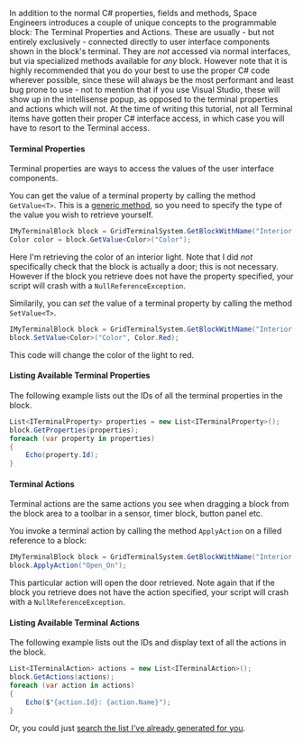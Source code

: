 In addition to the normal C# properties, fields and methods, Space Engineers introduces a couple of unique concepts to the programmable block: The Terminal Properties and Actions. These are usually - but not entirely exclusively - connected directly to user interface components shown in the block's terminal. They are _not_ accessed via normal interfaces, but via specialized methods available for _any_ block. However note that it is highly recommended that you do your best to use the proper C# code wherever possible, since these will always be the most performant and least bug prone to use - not to mention that if you use Visual Studio, these will show up in the intellisense popup, as opposed to the terminal properties and actions which will not. At the time of writing this tutorial, not all Terminal items have gotten their proper C# interface access, in which case you will have to resort to the Terminal access.

#### Terminal Properties
Terminal properties are ways to access the values of the user interface components.

You can get the value of a terminal property by calling the method `GetValue<T>`. This is a [generic method](https://docs.microsoft.com/en-us/dotnet/csharp/programming-guide/generics/generic-methods), so you need to specify the type of the value you wish to retrieve yourself.
```csharp
IMyTerminalBlock block = GridTerminalSystem.GetBlockWithName("Interior Light");
Color color = block.GetValue<Color>("Color");
```
Here I'm retrieving the color of an interior light. Note that I did _not_ specifically check that the block is actually a door; this is not necessary. However if the block you retrieve does not have the property specified, your script will crash with a `NullReferenceException`.

Similarily, you can _set_ the value of a terminal property by calling the method `SetValue<T>`.
```csharp
IMyTerminalBlock block = GridTerminalSystem.GetBlockWithName("Interior Light");
block.SetValue<Color>("Color", Color.Red);
```
This code will change the color of the light to red.

#### Listing Available Terminal Properties
The following example lists out the IDs of all the terminal properties in the block.
```csharp
List<ITerminalProperty> properties = new List<ITerminalProperty>();
block.GetProperties(properties);
foreach (var property in properties)
{
    Echo(property.Id);
}
```

#### Terminal Actions
Terminal actions are the same actions you see when dragging a block from the block area to a toolbar in a sensor, timer block, button panel etc. 

You invoke a terminal action by calling the method `ApplyAction` on a filled reference to a block:
```csharp
IMyTerminalBlock block = GridTerminalSystem.GetBlockWithName("Interior Door");
block.ApplyAction("Open_On");
```
This particular action will open the door retrieved. Note again that if the block you retrieve does not have the action specified, your script will crash with a `NullReferenceException`.

#### Listing Available Terminal Actions
The following example lists out the IDs and display text of all the actions in the block.
```csharp
List<ITerminalAction> actions = new List<ITerminalAction>();
block.GetActions(actions);
foreach (var action in actions)
{
    Echo($"{action.Id}: {action.Name}");
}
```

Or, you could just [search the list I've already generated for you](https://github.com/malware-dev/MDK-SE/wiki/List-Of-Terminal-Properties-and-Actions).

